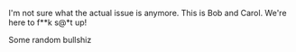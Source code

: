 
I'm not sure what the actual issue is anymore.
This is Bob and Carol. We're here to f**k s@*t up!

Some random bullshiz